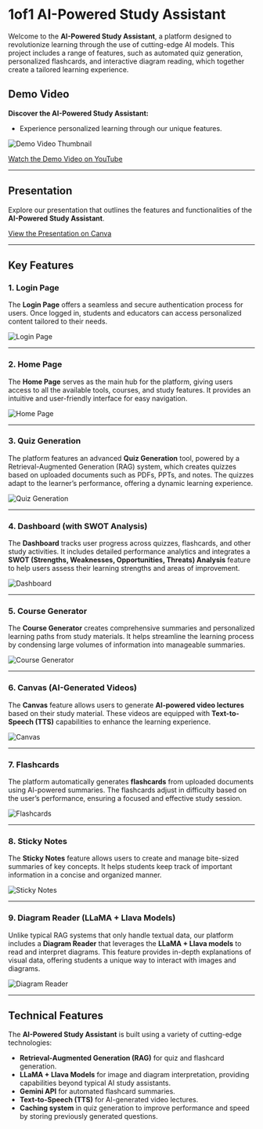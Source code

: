 # 1of1 AI-Powered Study Assistant



Welcome to the **AI-Powered Study Assistant**, a platform designed to revolutionize learning through the use of cutting-edge AI models. This project includes a range of features, such as automated quiz generation, personalized flashcards, and interactive diagram reading, which together create a tailored learning experience.

## Demo Video

**Discover the AI-Powered Study Assistant:**
   - Experience personalized learning through our unique features.
   
   ![Demo Video Thumbnail](images/Screenshot%202024-10-27%20160417.png) 

   [Watch the Demo Video on YouTube](https://youtu.be/CbmNO4IuqK8)

---

## Presentation

Explore our presentation that outlines the features and functionalities of the **AI-Powered Study Assistant**.

[View the Presentation on Canva](https://www.canva.com/design/DAGUEXZ6hJA/g1D9_Qmx4EPZTJ0G0TWpTA/view?utm_content=DAGUEXZ6hJA&utm_campaign=designshare&utm_medium=link&utm_source=editor)

---

## Key Features

### 1. **Login Page**
The **Login Page** offers a seamless and secure authentication process for users. Once logged in, students and educators can access personalized content tailored to their needs.

![Login Page](images/login_page.jpg)

---

### 2. **Home Page**
The **Home Page** serves as the main hub for the platform, giving users access to all the available tools, courses, and study features. It provides an intuitive and user-friendly interface for easy navigation.

![Home Page](images/Home_page.jpg)

---

### 3. **Quiz Generation**
The platform features an advanced **Quiz Generation** tool, powered by a Retrieval-Augmented Generation (RAG) system, which creates quizzes based on uploaded documents such as PDFs, PPTs, and notes. The quizzes adapt to the learner’s performance, offering a dynamic learning experience.

![Quiz Generation](images/Quiz_doc_upload.jpg)

---

### 4. **Dashboard (with SWOT Analysis)**
The **Dashboard** tracks user progress across quizzes, flashcards, and other study activities. It includes detailed performance analytics and integrates a **SWOT (Strengths, Weaknesses, Opportunities, Threats) Analysis** feature to help users assess their learning strengths and areas of improvement.

![Dashboard](https://github.com/MaazS07/1Of1_Datahack/blob/main/images/Dashboard.jpg)

---

### 5. **Course Generator**
The **Course Generator** creates comprehensive summaries and personalized learning paths from study materials. It helps streamline the learning process by condensing large volumes of information into manageable summaries.

![Course Generator](images/course_generator.jpg)

---

### 6. **Canvas (AI-Generated Videos)**
The **Canvas** feature allows users to generate **AI-powered video lectures** based on their study material. These videos are equipped with **Text-to-Speech (TTS)** capabilities to enhance the learning experience.

![Canvas](images/video_generator.jpg)

---

### 7. **Flashcards**
The platform automatically generates **flashcards** from uploaded documents using AI-powered summaries. The flashcards adjust in difficulty based on the user’s performance, ensuring a focused and effective study session.

![Flashcards](images/flash_card.jpg)

---

### 8. **Sticky Notes**
The **Sticky Notes** feature allows users to create and manage bite-sized summaries of key concepts. It helps students keep track of important information in a concise and organized manner.

![Sticky Notes](images/sticky_notes.jpg)

---

### 9. **Diagram Reader (LLaMA + Llava Models)**
Unlike typical RAG systems that only handle textual data, our platform includes a **Diagram Reader** that leverages the **LLaMA + Llava models** to read and interpret diagrams. This feature provides in-depth explanations of visual data, offering students a unique way to interact with images and diagrams.

![Diagram Reader](images/Diagram_buddy.jpg)

---

## Technical Features

The **AI-Powered Study Assistant** is built using a variety of cutting-edge technologies:
- **Retrieval-Augmented Generation (RAG)** for quiz and flashcard generation.
- **LLaMA + Llava Models** for image and diagram interpretation, providing capabilities beyond typical AI study assistants.
- **Gemini API** for automated flashcard summaries.
- **Text-to-Speech (TTS)** for AI-generated video lectures.
- **Caching system** in quiz generation to improve performance and speed by storing previously generated questions.


